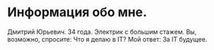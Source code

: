 # Информация обо мне.
Дмитрий Юрьевич.
34 года.
Электрик с большим стажем.
Вы, возможно, спросите:
Что я делаю в IT?
Мой ответ:
За IT будущее.

